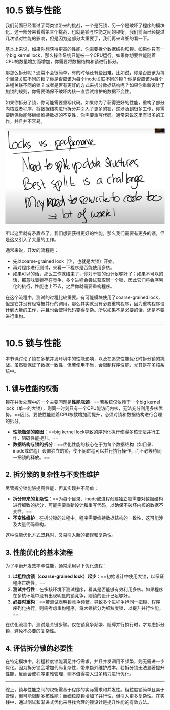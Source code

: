 # 10.5 锁与性能

我们前面已经看过了两类锁带来的挑战，一个是死锁，另一个是破坏了程序的模块化。这一部分来看看第三个挑战，也就是锁与性能之间的权衡。我们前面已经提过几次锁对性能的影响，但是因为这部分太重要了，我们再来详细的看一下。

基本上来说，如果你想获得更高的性能，你需要拆分数据结构和锁。如果你只有一个big kernel lock，那么操作系统只能被一个CPU运行。如果你想要性能随着CPU的数量增加而增加，你需要将数据结构和锁进行拆分。

那怎么拆分呢？通常不会很简单，有的时候还有些困难。比如说，你是否应该为每个目录关联不同的锁？你是否应该为每个inode关联不同的锁？你是否应该为每个进程关联不同的锁？或者是否有更好的方式来拆分数据结构呢？如果你重新设计了加锁的规则，你需要确保不破坏内核一直尝试维护的数据不变性。

如果你拆分了锁，你可能需要重写代码。如果你为了获得更好的性能，重构了部分内核或者程序，将数据结构进行拆分并引入了更多的锁，这涉及到很多工作，你需要确保你能够继续维持数据的不变性，你需要重写代码。通常来说这里有很多的工作，并且并不容易。

![](<../.gitbook/assets/image (484).png>)

所以这里就有矛盾点了。我们想要获得更好的性能，那么我们需要有更多的锁，但是这又引入了大量的工作。

通常来说，开发的流程是：

* 先以coarse-grained lock（注，也就是大锁）开始。
* 再对程序进行测试，来看一下程序是否能使用多核。
* 如果可以的话，那么工作就结束了，你对于锁的设计足够好了；如果不可以的话，那意味着锁存在竞争，多个进程会尝试获取同一个锁，因此它们将会序列化的执行，性能也上不去，之后你就需要重构程序。

在这个流程中，测试的过程比较重要。有可能模块使用了coarse-grained  lock，但是它并没有经常被并行的调用，那么其实就没有必要重构程序，因为重构程序设计到大量的工作，并且也会使得代码变得复杂。所以如果不是必要的话，还是不要进行重构。



------



# 10.5 锁与性能

本节课讨论了锁在多核并发环境中的性能影响，以及在追求性能优化时拆分锁的挑战。虽然锁保证了数据一致性，但若使用不当，会限制程序性能，尤其是在多核系统中。

## 1. 锁与性能的权衡

锁在并发处理中的一个主要问题是**性能瓶颈**。==若系统仅依赖于一个big kernel lock（单一的大锁），则同一时刻只有一个CPU能访问内核，无法充分利用多核优势。==因此，要使性能随着CPU核数增加而提升，必须对锁和数据结构进行合理的拆分。

- **性能瓶颈的原因**：==big kernel lock导致的序列化执行使得多核无法并行工作，阻碍性能提升。==
- **数据结构与锁的拆分**：==优化性能的核心在于为每个数据结构（如目录、inode或进程）设置独立的锁，使不同进程可以并行执行操作，而不必等待同一把锁的释放。==

## 2. 拆分锁的复杂性与不变性维护

尽管拆分锁能够提高性能，但其实现并不简单：

- **拆分带来的复杂性**：==为每个目录、inode或进程创建独立锁需要对数据结构进行细致的拆分，可能需要重新设计和重写代码，以确保不破坏内核的数据不变性。==
- **不变性维护**：在拆分锁的过程中，程序需要维持数据结构的一致性，这可能涉及大量代码重构。

这种性能优化方式既耗时，又易引入新的错误和复杂性。

## 3. 性能优化的基本流程

为了平衡开发效率与性能，通常采用以下优化流程：

1. **以粗粒度锁（coarse-grained lock）起步**：==初始设计中使用大锁，以保证程序正确性。==
2. **测试并行性**：在多核环境下测试程序，看其是否能够有效利用多核。如果程序在多核环境中没有出现明显的锁竞争，则锁的设计已足够好。
3. **必要时重构**：==若测试表明锁竞争频繁，导致多个进程争抢同一把锁、程序序列化执行，则需考虑重构程序，将大锁拆分为细粒度锁，以提升并行性能。==

在优化流程中，测试是关键步骤。仅在锁竞争频繁、阻碍并行执行时，才考虑拆分锁，避免不必要的复杂性。

## 4. 评估拆分锁的必要性

在特定模块中，若粗粒度锁能满足并行需求，并且并发调用不频繁，则无需进一步优化。因为拆分锁会增加代码复杂性，带来额外维护成本。若拆分锁无法显著提升性能，反而会使程序更难管理，则不值得投入过多精力进行优化。

------

综上，锁与性能之间的权衡需基于程序的实际需求和并发性。粗粒度锁简单且易于管理，但可能限制多核性能；而细粒度锁增加了并行性，但引入更多复杂性。在实践中，通过测试和渐进式优化来寻找合理的锁设计是提升性能的有效方法。
